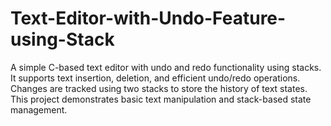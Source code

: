 # Text-Editor-with-Undo-Feature-using-Stack
A simple C-based text editor with undo and redo functionality using stacks. It supports text insertion, deletion, and efficient undo/redo operations. Changes are tracked using two stacks to store the history of text states. This project demonstrates basic text manipulation and stack-based state management.
